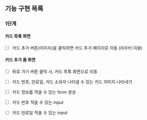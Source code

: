## 기능 구현 목록

### 1단계

#### 카드 목록 화면

- [ ] 카드 추가 버튼(이미지)을 클릭하면 카드 추가 페이지로 이동 (라우터 이용)

#### 카드 추가 폼 화면

- [ ] 뒤로 가기 버튼 클릭 시, 카드 목록 화면으로 이동

- [ ] 카드 번호, 만료일, 카드 소유자 나타낼 수 있는 카드 이미지 나타내기

- [ ] 카드 정보를 적을 수 있는 form 생성

- [ ] 카드 번호 적을 수 있는 input

- [ ] 카드 만료일 적을 수 있는 input